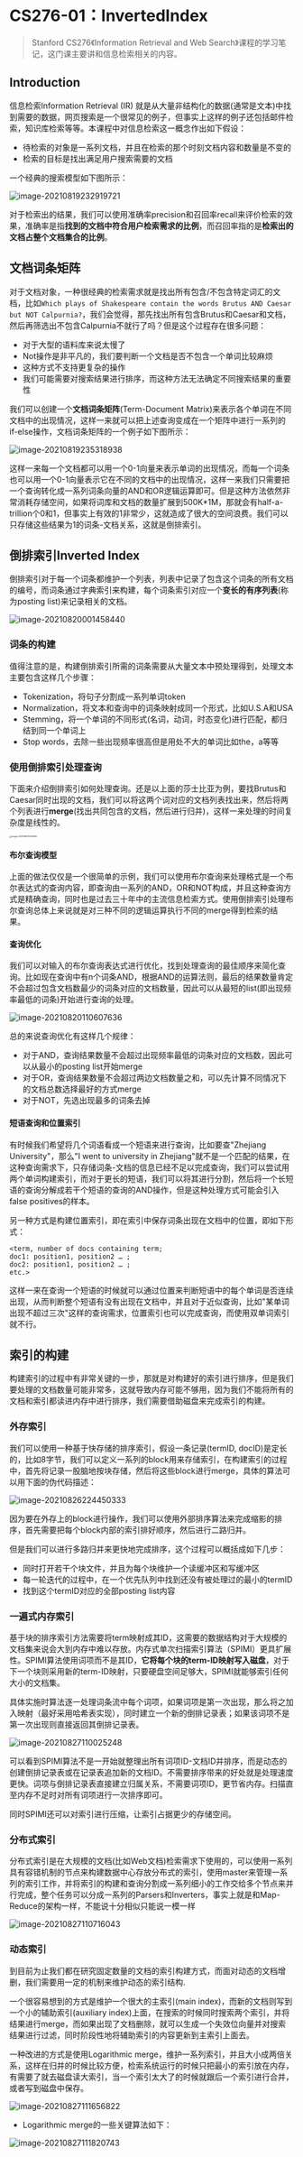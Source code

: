 # CS276-01：InvertedIndex

> Stanford CS276《Information Retrieval and Web Search》课程的学习笔记，这门课主要讲和信息检索相关的内容。

## Introduction

信息检索Information Retrieval (IR) 就是从大量非结构化的数据(通常是文本)中找到需要的数据，网页搜索是一个很常见的例子，但事实上这样的例子还包括邮件检索，知识库检索等等。本课程中对信息检索这一概念作出如下假设：

- 待检索的对象是一系列文档，并且在检索的那个时刻文档内容和数量是不变的
- 检索的目标是找出满足用户搜索需要的文档

一个经典的搜索模型如下图所示：

![image-20210819232919721](static/image-20210819232919721.png)

对于检索出的结果，我们可以使用准确率precision和召回率recall来评价检索的效果，准确率是指**找到的文档中符合用户检索需求的比例**，而召回率指的是**检索出的文档占整个文档集合的比例**。

## 文档词条矩阵

对于文档对象，一种很经典的检索需求就是找出所有包含/不包含特定词汇的文档，比如`Which plays of Shakespeare contain the words Brutus AND Caesar but NOT Calpurnia?`，我们会觉得，那先找出所有包含Brutus和Caesar和文档，然后再筛选出不包含Calpurnia不就行了吗？但是这个过程存在很多问题：

- 对于大型的语料库来说太慢了
- Not操作是非平凡的，我们要判断一个文档是否不包含一个单词比较麻烦
- 这种方式不支持更复杂的操作
- 我们可能需要对搜索结果进行排序，而这种方法无法确定不同搜索结果的重要性

我们可以创建一个**文档词条矩阵**(Term-Document Matrix)来表示各个单词在不同文档中的出现情况，这样一来就可以把上述查询变成在一个矩阵中进行一系列的if-else操作，文档词条矩阵的一个例子如下图所示：

![image-20210819235318938](static/image-20210819235318938.png)

这样一来每一个文档都可以用一个0-1向量来表示单词的出现情况，而每一个词条也可以用一个0-1向量表示它在不同的文档中的出现情况，这样一来我们只需要把一个查询转化成一系列词条向量的AND和OR逻辑运算即可。但是这种方法依然非常消耗存储空间，如果将词库和文档的数量扩展到500K*1M，那就会有half-a-trillion个0和1，但事实上有效的1非常少，这就造成了很大的空间浪费。我们可以只存储这些结果为1的词条-文档关系，这就是倒排索引。

## 倒排索引Inverted Index

倒排索引对于每一个词条都维护一个列表，列表中记录了包含这个词条的所有文档的编号，而词条通过字典索引来构建，每个词条索引对应一个**变长的有序列表**(称为posting list)来记录相关的文档。

![image-20210820001458440](static/image-20210820001458440.png)

### 词条的构建

值得注意的是，构建倒排索引所需的词条需要从大量文本中预处理得到，处理文本主要包含这样几个步骤：

- Tokenization，将句子分割成一系列单词token
- Normalization，将文本和查询中的词条映射成同一个形式，比如U.S.A和USA
- Stemming，将一个单词的不同形式(名词，动词，时态变化)进行匹配，都归结到同一个单词上
- Stop words，去除一些出现频率很高但是用处不大的单词比如the，a等等

### 使用倒排索引处理查询

下面来介绍倒排索引如何处理查询。还是以上面的莎士比亚为例，要找Brutus和Caesar同时出现的文档，我们可以将这两个词对应的文档列表找出来，然后将两个列表进行**merge**(找出共同包含的文档，然后进行归并)，这样一来处理的时间复杂度是线性的。

<img src="static/image-20210820101414061.png" alt="image-20210820101414061" style="zoom: 25%;" />

#### 布尔查询模型

上面的做法仅仅是一个很简单的示例，我们可以使用布尔查询来处理格式是一个布尔表达式的查询内容，即查询由一系列的AND，OR和NOT构成，并且这种查询方式是精确查询，同时也是过去三十年中的主流信息检索方式。使用倒排索引处理布尔查询总体上来说就是对三种不同的逻辑运算执行不同的merge得到检索的结果。

#### 查询优化

我们可以对输入的布尔查询表达式进行优化，找到处理查询的最佳顺序来简化查询。比如现在查询中有n个词条AND，根据AND的运算法则，最后的结果数量肯定不会超过包含文档数最少的词条对应的文档数量，因此可以从最短的list(即出现频率最低的词条)开始进行查询的处理。

![image-20210820110607636](static/image-20210820110607636.png)

总的来说查询优化有这样几个规律：

- 对于AND，查询结果数量不会超过出现频率最低的词条对应的文档数，因此可以从最小的posting list开始merge
- 对于OR，查询结果数量不会超过两边文档数量之和，可以先计算不同情况下的文档总数选择最好的方式merge
- 对于NOT，先选出现最多的词条去掉

#### 短语查询和位置索引

有时候我们希望将几个词语看成一个短语来进行查询，比如要查"Zhejiang University"，那么"I went to university in Zhejiang"就不是一个匹配的结果，在这种查询需求下，只存储词条-文档的信息已经不足以完成查询，我们可以尝试用两个单词构建索引，而对于更长的短语，我们可以将其进行分割，然后将一个长短语的查询分解成若干个短语的查询的AND操作，但是这种处理方式可能会引入false positives的样本。

另一种方式是构建位置索引，即在索引中保存词条出现在文档中的位置，即如下形式：

```pseudocode
<term, number of docs containing term;
doc1: position1, position2 … ;
doc2: position1, position2 … ;
etc.>
```

这样一来在查询一个短语的时候就可以通过位置来判断短语中的每个单词是否连续出现，从而判断整个短语有没有出现在文档中，并且对于近似查询，比如"某单词出现不超过三次"这样的查询需求，位置索引也可以完成查询，而使用双单词索引就不行。

## 索引的构建

构建索引的过程中有非常关键的一步，那就是对构建好的索引进行排序，但是我们要处理的文档数量可能非常多，这就导致内存可能不够用，因为我们不能将所有的文档和索引都读进内存中进行排序，我们需要借助磁盘来完成索引的构建。

### 外存索引

我们可以使用一种基于快存储的排序索引，假设一条记录(termID, docID)是定长的，比如8字节，我们可以定义一系列的block用来存储索引，在构建索引的过程中，首先将记录一股脑地按块存储，然后将这些block进行merge，具体的算法可以用下面的伪代码描述：

![image-20210826224450333](static/image-20210826224450333.png)

因为要在外存上的block进行操作，我们可以使用外部排序算法来完成缩影的排序，首先需要把每个block内部的索引排好顺序，然后进行二路归并。

但是我们可以进行多路归并来更快地完成排序，这个过程可以概括成如下几步：

- 同时打开若干个块文件，并且为每个块维护一个读缓冲区和写缓冲区
- 每一轮迭代的过程中，在一个优先队列中找到还没有被处理过的最小的termID
- 找到这个termID对应的全部posting list内容

### 一遍式内存索引

基于块的排序索引方法需要将term映射成其ID，这需要的数据结构对于大规模的文档集来说会大到内存中难以存放。内存式单次扫描索引算法（SPIMI）更具扩展性。SPIMI算法使用词项而不是其ID，**它将每个块的term-ID映射写入磁盘**，对于下一个块则采用新的term-ID映射，只要硬盘空间足够大，SPIMI就能够索引任何大小的文档集。

具体实施时算法逐一处理词条流中每个词项，如果词项是第一次出现，那么将之加入映射（最好采用哈希表实现），同时建立一个新的倒排记录表；如果该词项不是第一次出现则直接返回其倒排记录表。

![image-20210827110025248](static/image-20210827110025248.png)

可以看到SPIMI算法不是一开始就整理出所有词项ID-文档ID并排序，而是动态的创建倒排记录表或在记录表追加新的文档ID。不需要排序带来的好处就是处理速度更快。词项与倒排记录表直接建立归属关系，不需要词项ID，更节省内存。扫描直至内存不足时对所有词项进行一次排序即可。

同时SPIMI还可以对索引进行压缩，让索引占据更少的存储空间。

### 分布式索引

分布式索引是在大规模的文档(比如Web文档)检索需求下使用的，可以使用一系列具有容错机制的节点来构建数据中心存放分布式的索引，使用master来管理一系列的索引工作，并将索引的构建和查询分割成一系列细小的工作交给多个节点来并行完成，整个任务可以分成一系列的Parsers和Inverters，事实上就是和Map-Reduce的架构一样，不能说十分相似只能说一模一样

![image-20210827110716043](static/image-20210827110716043.png)

### 动态索引

到目前为止我们都在研究固定数量的文档的索引构建方式，而面对动态的文档增删，我们需要用一定的机制来维护动态的索引结构.

一个很容易想到的方式是维护一个很大的主索引(main index)，而新的文档则写到一个小的辅助索引(auxiliary index)上面，在搜索的时候同时搜索两个索引，并将结果进行merge，而如果出现了文档删除，就可以生成一个失效位向量并对搜索结果进行过滤，同时阶段性地将辅助索引的内容更新到主索引上面去。

一种改进的方式是使用Logarithmic merge，维护一系列索引，并且大小成两倍关系，这样在归并的时候比较方便，检索系统运行的时候只把最小的索引放在内存，有需要了就去磁盘读大索引，当一个索引太大了的时候就跟后一个索引进行合并，或者写到磁盘中保存。

![image-20210827111656822](static/image-20210827111656822.png)

- Logarithmic merge的一些关键算法如下：

![image-20210827111820743](static/image-20210827111820743.png)